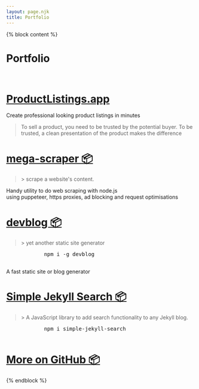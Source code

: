 ```yaml
---
layout: page.njk
title: Portfolio
---
```


{% block content %}
<div class="card">
  <h1 class="title">Portfolio</h1>
  <br>
  <div class="flex">
    <div class="half" style="min-width: 25em;">
      <div class="">
        <h1 class="title">
          <a href="https://productlistings.app">ProductListings.app</a>
        </h1>
        <p>
          Create professional looking product listings in minutes
          <blockquote>
            To sell a product, you need to be trusted by the potential buyer. To be trusted, a clean presentation of the product makes the difference
          </blockquote>
        </p>
      </div>
    </div>
    <div class="half" style="min-width: 25em;">
      <div class="">
        <h1 class="title">
          <a href="https://github.com/christian-fei/mega-scraper">mega-scraper 📦</a>
        </h1>
        <p>
          <blockquote>
            > scrape a website's content.
          </blockquote>
          Handy utility to do web scraping with node.js
          <br>
          using puppeteer, https proxies, ad blocking and request optimisations
        </p>
      </div>
    </div>
    <div class="half" style="min-width: 25em;">
      <div class="">
        <h1 class="title">
          <a href="https://github.com/christian-fei/devblog">devblog 📦</a>
        </h1>
        <p>
          <blockquote>
            > yet another static site generator
          </blockquote>
          <pre>
            npm i -g devblog
          </pre>
          A fast static site or blog generator
        </p>
      </div>
    </div>
    <div class="half" style="min-width: 25em;">
      <div class="">
        <h1 class="title">
          <a href="https://github.com/christian-fei/Simple-Jekyll-Search">Simple Jekyll Search 📦</a>
        </h1>
        <p>
          <blockquote>
            > A JavaScript library to add search functionality to any Jekyll blog.
          </blockquote>
          <pre>
            npm i simple-jekyll-search
          </pre>
        </p>
      </div>
    </div>
    <div class="half" style="min-width: 25em;">
      <div class="">
        <h1 class="title">
          <a href="https://github.com/christian-fei/">More on GitHub 📦</a>
        </h1>
      </div>
    </div>
  </div>
</div>
{% endblock %}
